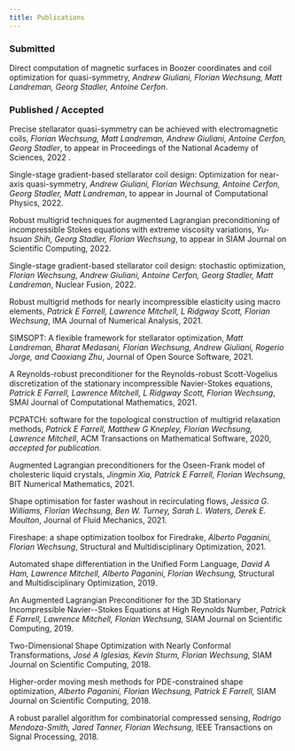 ```yaml
---
title: Publications
---
```


### Submitted

<!--Novel approaches for increasing manufacturing tolerances in Stellarator coil design, _Florian Wechsung, Andrew Giuliani, Matt Landreman, Antoine Cerfon, Georg Stadler_.-->

Direct computation of magnetic surfaces in Boozer coordinates and coil optimization for quasi-symmetry, _Andrew Giuliani, Florian Wechsung, Matt Landreman, Georg Stadler, Antoine Cerfon_.


### Published / Accepted

Precise stellarator quasi-symmetry can be achieved with electromagnetic coils, _Florian Wechsung, Matt Landreman, Andrew Giuliani, Antoine Cerfon, Georg Stadler_, to appear in Proceedings of the National Academy of Sciences, 2022 .

Single-stage gradient-based stellarator coil design: Optimization for near-axis quasi-symmetry, _Andrew Giuliani, Florian Wechsung, Antoine Cerfon, Georg Stadler, Matt Landreman_, to appear in Journal of Computational Physics, 2022.

Robust multigrid techniques for augmented Lagrangian preconditioning of incompressible Stokes equations with extreme viscosity variations, _Yu-hsuan Shih, Georg Stadler, Florian Wechsung_, to appear in SIAM Journal on Scientific Computing, 2022.

Single-stage gradient-based stellarator coil design: stochastic optimization, _Florian Wechsung, Andrew Giuliani, Antoine Cerfon, Georg Stadler, Matt Landreman_, Nuclear Fusion, 2022.

Robust multigrid methods for nearly incompressible elasticity using macro elements, _Patrick E Farrell, Lawrence Mitchell, L Ridgway Scott, Florian Wechsung_, IMA Journal of Numerical Analysis, 2021.

SIMSOPT: A flexible framework for stellarator optimization, _Matt Landreman, Bharat Medasani, Florian Wechsung, Andrew Giuliani, Rogerio Jorge, and Caoxiang Zhu_, Journal of Open Source Software, 2021.

A Reynolds-robust preconditioner for the Reynolds-robust Scott-Vogelius discretization of the stationary incompressible Navier-Stokes equations, _Patrick E Farrell, Lawrence Mitchell, L Ridgway Scott, Florian Wechsung_, SMAI Journal of Computational Mathematics, 2021.

PCPATCH: software for the topological construction of multigrid relaxation methods, _Patrick E Farrell, Matthew G Knepley, Florian Wechsung, Lawrence Mitchell_, ACM Transactions on Mathematical Software, 2020, *accepted for publication*.

Augmented Lagrangian preconditioners for the Oseen-Frank model of cholesteric liquid crystals, _Jingmin Xia, Patrick E Farrell, Florian Wechsung_, BIT Numerical Mathematics, 2021.

Shape optimisation for faster washout in recirculating flows, _Jessica G. Williams, Florian Wechsung, Ben W. Turney, Sarah L. Waters, Derek E. Moulton_, Journal of Fluid Mechanics, 2021.

Fireshape: a shape optimization toolbox for Firedrake, _Alberto Paganini, Florian Wechsung_, Structural and Multidisciplinary Optimization, 2021.

Automated shape differentiation in the Unified Form Language, _David A Ham, Lawrence Mitchell, Alberto Paganini, Florian Wechsung,_ Structural and Multidisciplinary Optimization, 2019.

An Augmented Lagrangian Preconditioner for the 3D Stationary Incompressible Navier--Stokes Equations at High Reynolds Number, _Patrick E Farrell, Lawrence Mitchell, Florian Wechsung,_ SIAM Journal on Scientific Computing, 2019.

Two-Dimensional Shape Optimization with Nearly Conformal Transformations, _José A Iglesias, Kevin Sturm, Florian Wechsung,_ SIAM Journal on Scientific Computing, 2018.

Higher-order moving mesh methods for PDE-constrained shape optimization, _Alberto Paganini, Florian Wechsung, Patrick E Farrell,_ SIAM Journal on Scientific Computing, 2018.

A robust parallel algorithm for combinatorial compressed sensing, _Rodrigo Mendoza-Smith, Jared Tanner, Florian Wechsung,_ IEEE Transactions on Signal Processing, 2018.
